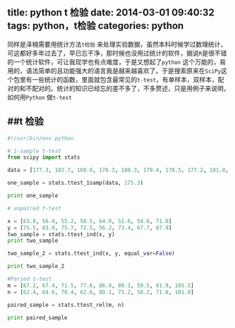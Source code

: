 title: python t 检验
date: 2014-03-01 09:40:32
tags: python，t检验
categories: python
---
同样是泽楠需要用统计方法`t检验` 来处理实验数据，虽然本科时候学过数理统计，可这都好多年过去了，早已忘干净，那时候也没用过统计的软件，据说`R`是很不错的一个统计软件，可让我现学也有点难度，于是又想起了`python` 这个万能的，易用的，语法简单的且功能强大的语言我是越来越喜欢了。于是搜索原来在`SciPy`这个包里有一些统计的函数，里面就包含最常见的`t-test`，有单样本，双样本，配对的和不配对的。统计的知识已经忘的差不多了，不多赘述，只是用例子来说明，如何用`Python` 做`t-test`


##t 检验
---------------
```python
#!/usr/bin/env python

# 1-sample t-test
from scipy import stats

data = [177.3, 182.7, 169.6, 176.3, 180.3, 179.4, 178.5, 177.2, 181.8, 176.5]

one_sample = stats.ttest_1samp(data, 175.3)

print one_sample

# unpaired t-test

x = [63.8, 56.4, 55.2, 58.5, 64.0, 51.6, 54.6, 71.0]
y = [75.5, 83.9, 75.7, 72.5, 56.2, 73.4, 67.7, 87.9]
two_sample = stats.ttest_ind(x, y)
print two_sample

two_sample_2 = stats.ttest_ind(x, y, equal_var=False)

print two_sample_2

#Paried t-test
m = [67.2, 67.4, 71.5, 77.6, 86.0, 89.1, 59.5, 81.9, 105.5]
n = [62.4, 64.6, 70.4, 62.6, 80.1, 73.2, 58.2, 71.0, 101.0]

paired_sample = stats.ttest_rel(m, n)

print paired_sample
```
